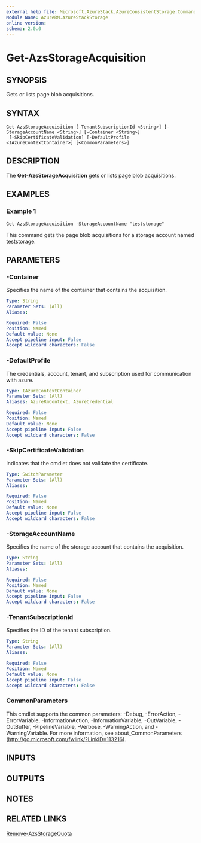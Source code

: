 ```yaml
---
external help file: Microsoft.AzureStack.AzureConsistentStorage.Commands.dll-Help.xml
Module Name: AzureRM.AzureStackStorage
online version: 
schema: 2.0.0
---
```


# Get-AzsStorageAcquisition

## SYNOPSIS
Gets or lists page blob acquisitions.

## SYNTAX

```
Get-AzsStorageAcquisition [-TenantSubscriptionId <String>] [-StorageAccountName <String>] [-Container <String>]
 [-SkipCertificateValidation] [-DefaultProfile <IAzureContextContainer>] [<CommonParameters>]
```

## DESCRIPTION
The **Get-AzsStorageAcquisition** gets or lists page blob acquisitions.

## EXAMPLES

### Example 1
```
Get-AzsStorageAcquisition -StorageAccountName "teststorage"
```

This command gets the page blob acquisitions for a storage account named teststorage.

## PARAMETERS

### -Container
Specifies the name of the container that contains the acquisition.

```yaml
Type: String
Parameter Sets: (All)
Aliases: 

Required: False
Position: Named
Default value: None
Accept pipeline input: False
Accept wildcard characters: False
```

### -DefaultProfile
The credentials, account, tenant, and subscription used for communication with azure.

```yaml
Type: IAzureContextContainer
Parameter Sets: (All)
Aliases: AzureRmContext, AzureCredential

Required: False
Position: Named
Default value: None
Accept pipeline input: False
Accept wildcard characters: False
```

### -SkipCertificateValidation
Indicates that the cmdlet does not validate the certificate.

```yaml
Type: SwitchParameter
Parameter Sets: (All)
Aliases: 

Required: False
Position: Named
Default value: None
Accept pipeline input: False
Accept wildcard characters: False
```

### -StorageAccountName
Specifies the name of the storage account that contains the acquisition.

```yaml
Type: String
Parameter Sets: (All)
Aliases: 

Required: False
Position: Named
Default value: None
Accept pipeline input: False
Accept wildcard characters: False
```

### -TenantSubscriptionId
Specifies the ID of the tenant subscription.

```yaml
Type: String
Parameter Sets: (All)
Aliases: 

Required: False
Position: Named
Default value: None
Accept pipeline input: False
Accept wildcard characters: False
```

### CommonParameters
This cmdlet supports the common parameters: -Debug, -ErrorAction, -ErrorVariable, -InformationAction, -InformationVariable, -OutVariable, -OutBuffer, -PipelineVariable, -Verbose, -WarningAction, and -WarningVariable. For more information, see about_CommonParameters (<http://go.microsoft.com/fwlink/?LinkID=113216>).

## INPUTS

## OUTPUTS

## NOTES

## RELATED LINKS

[Remove-AzsStorageQuota](./[Remove-AzsStorageQuota.md)

